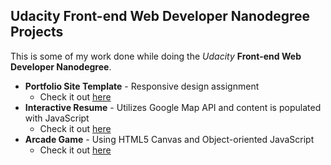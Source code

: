 ## Udacity Front-end Web Developer Nanodegree Projects

This is some of my work done while doing the _Udacity_ **Front-end Web Developer Nanodegree**.

* **Portfolio Site Template** - Responsive design assignment
  * Check it out [here](http://jorypestorious.com/front-end-web-developer-nanodegree/portfolio-site/)
* **Interactive Resume** - Utilizes Google Map API and content is populated with JavaScript
  * Check it out [here](http://jorypestorious.com/front-end-web-developer-nanodegree/resume)
* **Arcade Game** - Using HTML5 Canvas and Object-oriented JavaScript
  * Check it out [here](http://jorypestorious.com/front-end-web-developer-nanodegree/game)
